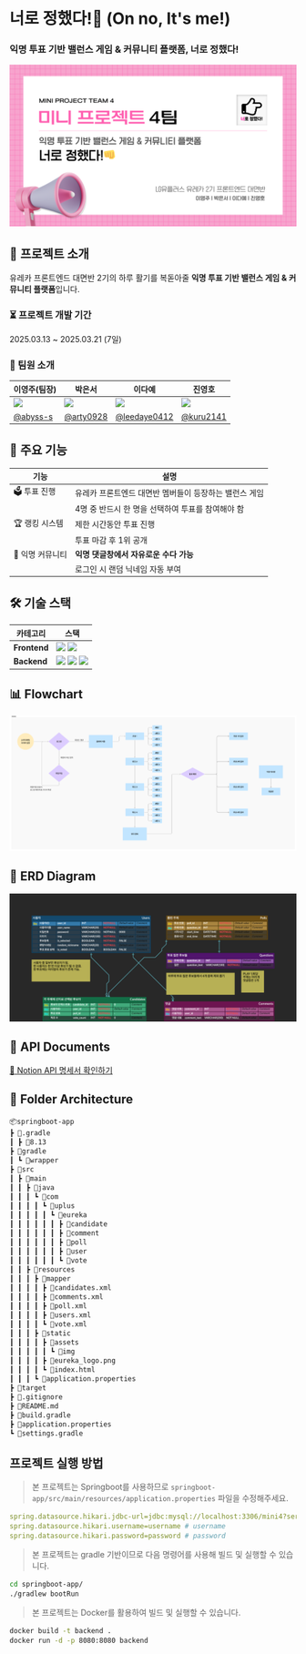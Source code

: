 # 너로 정했다!👊 (On no, It's me!)

### 익명 투표 기반 밸런스 게임 & 커뮤니티 플랫폼, 너로 정했다!

![main](public/readme/main.png)

## 🚀 프로젝트 소개

유레카 프론트엔드 대면반 2기의 하루 활기를 복돋아줄 **익명 투표 기반 밸런스 게임 & 커뮤니티 플랫폼**입니다.

### ⏳ 프로젝트 개발 기간

2025.03.13 ~ 2025.03.21 (7일)

### 👥 팀원 소개

| 이영주(팀장)                                                                | 박은서                                                                      | 이다예                                                                       | 진영호                                                                       |
| --------------------------------------------------------------------------- | --------------------------------------------------------------------------- | ---------------------------------------------------------------------------- | ---------------------------------------------------------------------------- |
| <img src="https://avatars.githubusercontent.com/u/77565980?v=4" width="96"> | <img src="https://avatars.githubusercontent.com/u/88071251?v=4" width="96"> | <img src="https://avatars.githubusercontent.com/u/138192341?v=4" width="96"> | <img src="https://avatars.githubusercontent.com/u/149752689?v=4" width="96"> |
| [@abyss-s](https://github.com/abyss-s)                                      | [@arty0928](https://github.com/arty0928)                                    | [@leedaye0412](https://github.com/leedaye0412)                               | [@kuru2141](https://github.com/kuru2141)                                     |

## 🌟 주요 기능

| 기능             | 설명                                                   |
| ---------------- | ------------------------------------------------------ |
| 🗳 투표 진행      | 유레카 프론트엔드 대면반 멤버들이 등장하는 밸런스 게임 |
|                  | 4명 중 반드시 한 명을 선택하여 투표를 참여해야 함      |
| 🏆 랭킹 시스템   | 제한 시간동안 투표 진행                                |
|                  | 투표 마감 후 1위 공개                                  |
| 💬 익명 커뮤니티 | **익명 댓글창에서 자유로운 수다 가능**                 |
|                  | 로그인 시 랜덤 닉네임 자동 부여                        |

## 🛠️ 기술 스택

| 카테고리     | 스택                                                                                                                                                                                                                                                                                                                                  |
| ------------ | ------------------------------------------------------------------------------------------------------------------------------------------------------------------------------------------------------------------------------------------------------------------------------------------------------------------------------------- |
| **Frontend** | <img src="https://img.shields.io/badge/React-61DAFB.svg?&style=flat-square&logo=React&logoColor=white"/> <img src="https://img.shields.io/badge/Javascript-F7DF1E.svg?&style=flat-square&logo=Javascript&logoColor=white"/>                                                                                                           |
| **Backend**  | <img src="https://img.shields.io/badge/Spring_Boot-6DB33F.svg?&style=flat-square&logo=Spring&logoColor=white"/> <img src="https://img.shields.io/badge/MySQL-4479A1.svg?&style=flat-square&logo=MySQL&logoColor=white"/> <img src="https://img.shields.io/badge/MyBatis-2E4E4E.svg?&style=flat-square&logo=MyBatis&logoColor=white"/> |

## 📊 Flowchart

![ERD 다이어그램](public/readme/flow.png)

## 📌 ERD Diagram

![ERD 다이어그램](public/readme/erd.png)

## 📑 API Documents

[🔗 Notion API 명세서 확인하기](https://lowly-brian-a99.notion.site/1af64f2ada64805da616db17bceb4efe?v=1af64f2ada64813ba8ac000c12b30f1f)

## 📂 Folder Architecture

```plaintext
📦springboot-app
┣ 📂.gradle
┃ ┣ 📂8.13
┣ 📂gradle
┃ ┗ 📂wrapper
┣ 📂src
┃ ┣ 📂main
┃ ┃ ┣ 📂java
┃ ┃ ┃ ┗ 📂com
┃ ┃ ┃ ┃ ┗ 📂uplus
┃ ┃ ┃ ┃ ┃ ┗ 📂eureka
┃ ┃ ┃ ┃ ┃ ┃ ┣ 📂candidate
┃ ┃ ┃ ┃ ┃ ┃ ┣ 📂comment
┃ ┃ ┃ ┃ ┃ ┃ ┣ 📂poll
┃ ┃ ┃ ┃ ┃ ┃ ┣ 📂user
┃ ┃ ┃ ┃ ┃ ┃ ┗ 📂vote
┃ ┃ ┣ 📂resources
┃ ┃ ┃ ┣ 📂mapper
┃ ┃ ┃ ┃ ┣ 📜candidates.xml
┃ ┃ ┃ ┃ ┣ 📜comments.xml
┃ ┃ ┃ ┃ ┣ 📜poll.xml
┃ ┃ ┃ ┃ ┣ 📜users.xml
┃ ┃ ┃ ┃ ┗ 📜vote.xml
┃ ┃ ┃ ┣ 📂static
┃ ┃ ┃ ┃ ┣ 📂assets
┃ ┃ ┃ ┃ ┃ ┗ 📂img
┃ ┃ ┃ ┃ ┣ 📜eureka_logo.png
┃ ┃ ┃ ┃ ┗ 📜index.html
┃ ┃ ┃ ┗ 📜application.properties
┣ 📂target
┣ 📜.gitignore
┣ 📜README.md
┣ 📜build.gradle
┣ 📜application.properties
┗ 📜settings.gradle
```

## 프로젝트 실행 방법

> 본 프로젝트는 Springboot를 사용하므로 `springboot-app/src/main/resources/application.properties` 파일을 수정해주세요.

```yml
spring.datasource.hikari.jdbc-url=jdbc:mysql://localhost:3306/mini4?serverTimezone=UTC&useUniCode=yes&characterEncoding=UTF-8 # Database
spring.datasource.hikari.username=username # username
spring.datasource.hikari.password=password # password
```

> 본 프로젝트는 gradle 기반이므로 다음 명령어를 사용해 빌드 및 실행할 수 있습니다.

```sh
cd springboot-app/
./gradlew bootRun
```


> 본 프로젝트는 Docker를 활용하여 빌드 및 실행할 수 있습니다.
```sh
docker build -t backend .
docker run -d -p 8080:8080 backend
```